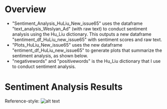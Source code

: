 # Overview 
* "Sentiment_Analysis_HuLiu_New_issue65" uses the dataframe "text_analysis_Weslyan_Ad" (with raw text) to conduct sentiment analysis using the Hu_Liu dictionary. This outputs a new dataframe "sentiment_df_HuLiu_new_issue65" with sentiment scores and raw text.
* "Plots_HuLiu_New_issue65" uses the new dataframe "entiment_df_HuLiu_new_issue65" to generate plots that summarize the sentiment analysis, as shown below. 
* "negativewords" and "positivewords" is the Hu_Liu dictionary that I use to conduct sentiment analysis. 

# Sentiment Analysis Results 
Reference-style: 
![alt text][logo]

[logo]: https://www.dropbox.com/s/pqc62wo92rgdxbx/Sentiment_China_HuLiu_New_issue65%2C%20Party%2C%20Election.PNG?dl=0"
